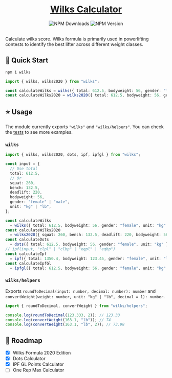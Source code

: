 <div align="center">
  <h1>  
    <a href="https://www.npmjs.com/package/wilks">Wilks Calculator</a>
  </h1>
  <img alt="NPM Downloads" src="https://img.shields.io/npm/dm/wilks">
  <img alt="NPM Version" src="https://img.shields.io/npm/v/wilks">
</div>

<br />

Calculate wilks score. Wilks formula is primarily used in powerlifting contests to identify the best lifter across different weight classes.

## 🚀 Quick Start

```sh
npm i wilks
```

```ts
import { wilks, wilks2020 } from "wilks";

const calculateWilks = wilks({ total: 612.5, bodyweight: 56, gender: "female", unit: "kg" }); // 720.67
const calculateWilks2020 = wilks2020({ total: 612.5, bodyweight: 56, gender: "female", unit: "kg" }); // 847.27
```

## ⭐ Usage

The module currently exports `"wilks"` and `"wilks/helpers"`. You can check the [tests](./src/__tests__) to see more examples.

### `wilks`

```ts
import { wilks, wilks2020, dots, ipf, ipfgl } from "wilks";

const input = {
  // Use total
  total: 612.5,
  // Or
  squat: 260,
  bench: 132.5,
  deadlift: 220,
  bodyweight: 56,
  gender: "female" | "male",
  unit: "kg" | "lb",
};

const calculateWilks
  = wilks({ total: 612.5, bodyweight: 56, gender: "female", unit: "kg" }); // 720.67
const calculateWilks2020
  = wilks2020({ squat: 260, bench: 132.5, deadlift: 220, bodyweight: 56, gender: "female", unit: "kg" }); // 847.27
const calculateDots
  = dots({ total: 612.5, bodyweight: 56, gender: "female", unit: "kg" }); // 709.96
// ipf(input, "clpl" | "clbp" | "eqpl" | "eqbp")
const calculateIpf
  = ipf({ total: 1350.4, bodyweight: 123.45, gender: "female", unit: "lb" }, "clpl"); // 1145.88
const calculateIpfGl
  = ipfgl({ total: 612.5, bodyweight: 56, gender: "female", unit: "kg" }, "clpl"); // 145.62
```

### `wilks/helpers`

Exports `roundToDecimal(input: number, decimal: number): number` and `convertWeight(weight: number, unit: "kg" | "lb", decimal = 1): number`.

```ts
import { roundToDecimal, convertWeight } from "wilks/helpers";

console.log(roundToDecimal(123.333, 2)); // 123.33
console.log(convertWeight(163.1, "lb")); // 74
console.log(convertWeight(163.1, "lb", 2)); // 73.98
```

## 📍 Roadmap

- [x] Wilks Formula 2020 Edition
- [x] Dots Calculator
- [x] IPF GL Points Calculator
- [ ] One Rep Max Calculator
